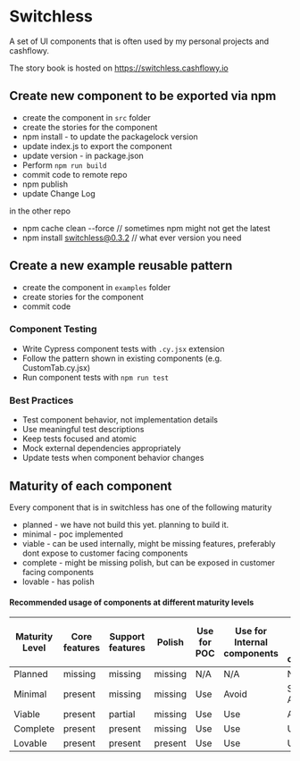 # Switchless

A set of UI components that is often used by my personal projects and cashflowy.

The story book is hosted on https://switchless.cashflowy.io

## Create new component to be exported via npm

- create the component in `src` folder
- create the stories for the component
- npm install - to update the packagelock version
- update index.js to export the component
- update version - in package.json
- Perform `npm run build`
- commit code to remote repo
- npm publish
- update Change Log

in the other repo

- npm cache clean --force // sometimes npm might not get the latest
- npm install switchless@0.3.2 // what ever version you need

## Create a new example reusable pattern
- create the component in `examples` folder  
- create stories for the component
- commit code



### Component Testing
- Write Cypress component tests with `.cy.jsx` extension
- Follow the pattern shown in existing components (e.g. CustomTab.cy.jsx)
- Run component tests with `npm run test`



### Best Practices
- Test component behavior, not implementation details
- Use meaningful test descriptions
- Keep tests focused and atomic
- Mock external dependencies appropriately
- Update tests when component behavior changes




## Maturity of each component

Every component that is in switchless has one of the following maturity
- planned - we have not build this yet. planning to build it.
- minimal - poc implemented
- viable - can be used internally, might be missing features, preferably dont expose to customer facing components
- complete - might be missing polish, but can be exposed in customer facing components
- lovable - has polish

#### Recommended usage of components at different maturity levels
| Maturity Level | Core features | Support features | Polish | Use for POC | Use for Internal components | Use in customer facing components | MUI JOY color level |
|----------|---------|---------|---------|-----|-----|-----|-----|
| Planned  | missing | missing | missing | N/A | N/A | N/A | N/A |
| Minimal  | present | missing | missing | Use | Avoid | Strictly Avoid | danger |
| Viable   | present | partial | missing | Use | Use | Avoid | warning |
| Complete | present | present | missing | Use | Use | Use | primary |
| Lovable  | present | present | present | Use | Use | Use | success |
